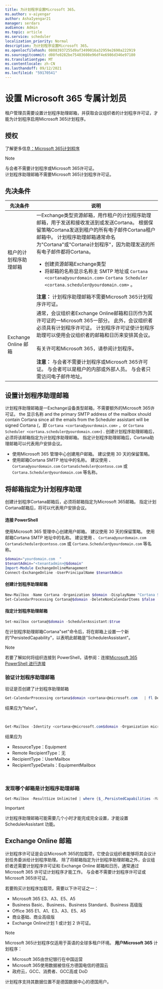 ```yaml
---
title: 为计划程序设置Microsoft 365。
ms.author: v-aiyengar
author: AshaIyengar21
manager: serdars
audience: Admin
ms.topic: article
ms.service: scheduler
localization_priority: Normal
description: 为计划程序设置Microsoft 365。
ms.openlocfilehash: 08083937255d9af3499016a32959e2690a222919
ms.sourcegitcommit: d08fe0282be75483608e96df4e6986d346e97180
ms.translationtype: MT
ms.contentlocale: zh-CN
ms.lasthandoff: 09/12/2021
ms.locfileid: "59170541"
---
```

# <a name="setting-up-scheduler-for-microsoft-365"></a>设置 Microsoft 365 专属计划员

租户管理员需要设置计划程序助理邮箱，并获取会议组织者的计划程序许可证，才能为计划程序启用Microsoft 365计划程序。 

## <a name="licensing"></a>授权

了解更多信息[：Microsoft 365计划程序](https://www.microsoft.com/microsoft-365/meeting-scheduler-pricing)

> [!Note]
> 与会者不需要计划程序或Microsoft 365许可证。 <br>计划程序助理邮箱不需要Microsoft 365计划程序许可证。

## <a name="prerequisites"></a>先决条件

| 先决条件 | 说明 |
|-------------------|-------------|
|租户的计划程序助理邮箱 |一Exchange类型资源邮箱，用作租户的计划程序助理邮箱，用于发送和接收发送到或发送Cortana。 根据保留策略Cortana发送到租户的所有电子邮件Cortana租户邮箱中。 计划程序助理邮箱通常命名为"Cortana"或"Cortana计划程序"，因为助理发送的所有电子邮件都将Cortana。<ul><li>创建资源邮箱Exchange类型</li><li>将邮箱的名称显示名称主 SMTP 地址或 `Cortana <cortana@yourdomain.com>` `Cortana Scheduler <cortana.scheduler@yourdomain.com>` 。</li></ul>**注意：** 计划程序助理邮箱不需要Microsoft 365计划程序许可证。|
|Exchange Online 邮箱 |通常，会议组织者Exchange Online邮箱和日历作为其许可证的一Microsoft 365一部分。 此外，会议组织者必须具有计划程序许可证。 计划程序许可证使计划程序助理可以使用会议组织者的邮箱和日历来安排其会议。<br/><br/> 有关许可和Microsoft 365，请参阅计划程序。  <br/><br/>**注意：** 与会者不需要计划程序或Microsoft 365许可证。 与会者可以是租户的内部或外部人员。 与会者只需访问电子邮件地址。|


## <a name="setting-up-the-scheduler-assistant-mailbox"></a>设置计划程序助理邮箱

计划程序助理邮箱是一Exchange设备类型邮箱，不需要额外的Microsoft 365许可证。 the 显示名称 and the primary SMTP address of the mailbox should contain Cortana since all the emails from the Scheduler assistant will be signed Cortana (，即 `Cortana <cortana@yourdomain.com>` ，or `Cortana Scheduler <cortana.scheduler@yourdomain.com>`) . 创建计划程序助理邮箱后，必须将该邮箱指定为计划程序助理邮箱。 指定计划程序助理邮箱后，Cortana助理邮箱可以代表用户安排会议。

- 使用Microsoft 365 管理中心创建用户邮箱。 建议使用 30 天的保留策略。 
- 使用邮箱Cortana SMTP 地址中的名称。 建议使用 、 `Cortana@yourdomain.com` `CortanaScheduler@contoso.com` 或 `Cortana.Scheduler@yourdomain.com` 等名称。

## <a name="designate-the-mailbox-as-the-scheduler-assistant"></a>将邮箱指定为计划程序助理

创建计划程序Cortana邮箱后，必须将邮箱指定为Microsoft 365邮箱。 指定计划Cortana邮箱后，将可以代表用户安排会议。

#### <a name="connect-to-powershell"></a>连接 PowerShell

使用Microsoft 365 管理中心创建用户邮箱。 建议使用 30 天的保留策略。
使用邮箱Cortana SMTP 地址中的名称。 建议使用 、 `Cortana@yourdomain.com` `CortanaScheduler@contoso.com` 或 `Cortana.Scheduler@yourdomain.com` 等名称。

```PowerShell
$domain="yourdomain.com  "
$tenantAdmin="<tenantadmin>@$domain"
Import-Module ExchangeOnlineManagement
Connect-ExchangeOnline -UserPrincipalName $tenantAdmin
```

#### <a name="create-the-scheduler-assistant-mailbox"></a>创建计划程序助理邮箱

```PowerShell
New-Mailbox -Name Cortana -Organization $domain -DisplayName "Cortana Scheduler" -Equipment 
Set-CalendarProcessing Cortana@$domain -DeleteNonCalendarItems $false 
```
    
#### <a name="designate-the-scheduler-assistant-mailbox"></a>指定计划程序助理邮箱

```PowerShell
Set-mailbox cortana@$domain -SchedulerAssistant:$true
```

在计划程序助理邮箱Cortana"set"命令后，将在邮箱上设置一个新的"PersistedCapability"，以表明此邮箱是"SchedulerAssistant"。

> [!Note]
> 若要了解如何将组织连接到 PowerShell，请参阅：连接[Microsoft 365 PowerShell 进行连接](/microsoft-365/enterprise/connect-to-microsoft-365-powershell)

### <a name="verifying-the-scheduler-assistant-mailbox"></a>验证计划程序助理邮箱

验证是否创建了计划程序助理邮箱

```PowerShell
Get-CalendarProcessing cortana$domain <cortana>@microsoft.com   | fl DeleteNonCalendarItems`
```

结果应为"false"。

<br>

```PowerShell
Get-Mailbox -Identity <cortana>@microsoft.com$domain -Organization microsoft.com$domain | fl *type*
```

结果应为
- ResourceType：Equipment
- Remote RecipientType：无
- RecipientType：UserMailbox
- RecipientTypeDetails：EquipmentMailbox

<br/>

### <a name="to-discover-which-mailbox-is-the-scheduler-assistant-mailbox"></a>发现哪个邮箱是计划程序助理邮箱

```PowerShell
Get-Mailbox -ResultSize Unlimited | where {$_.PersistedCapabilities -Match "SchedulerAssistant"}
```

> [!Important]
> 计划程序助理邮箱可能需要几个小时才能完成完全设置，才能设置 SchedulerAssistant 功能。


## <a name="exchange-online-mailbox"></a>Exchange Online 邮箱

计划程序许可证是会议Microsoft 365的加载项，它使会议组织者能够将其会议计划任务委派给计划程序助理。 除了将邮箱指定为计划程序助理邮箱之外，会议组织者还需要计划程序许可证和 Exchange Online 邮箱和日历，通常通过 Microsoft 365 许可证计划程序才能工作。 与会者不需要计划程序许可证或Microsoft 365许可证。

若要购买计划程序加载项，需要以下许可证之一：

- Microsoft 365 E3、A3、E5、A5
- Business Basic、Business、Business Standard、Business 高级版
- Office 365 E1、A1、E3、A3、E5、A5
- 商业基础、商业高级版
- Exchange Online计划 1 或计划 2 许可证。 

> [!Note]
> Microsoft 365计划程序仅适用于英语的全球多租户环境。 **用户Microsoft 365** 计划程序：
> 
> - Microsoft 365由世纪银行在中国运营
> - Microsoft 365使用数据被信任方德国电信的德国云
> - 政府云，GCC、消费者、GCC高或 DoD
> 
> 计划程序支持其数据位置不是德国数据中心的德国用户。
